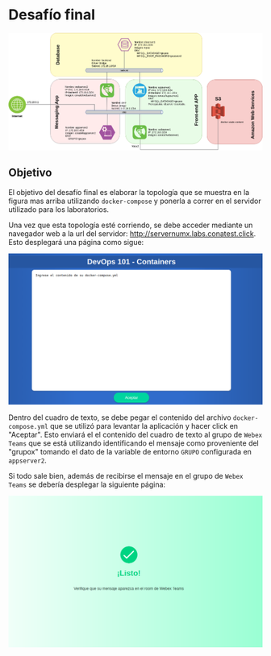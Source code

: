 # Desafío final

![alt desafio_final](desafio_final.png)



## Objetivo

El objetivo del desafío final es elaborar la topología que se muestra en la figura mas arriba utilizando `docker-compose` y ponerla a correr en el servidor utilizado para los laboratorios.

Una vez que esta topología esté corriendo, se debe acceder mediante un navegador web a la url del servidor: http://servernumx.labs.conatest.click. Esto desplegará una página como sigue:

![alt desafio_final](desafio_index.png)

Dentro del cuadro de texto, se debe pegar el contenido del archivo `docker-compose.yml` que se utilizó para levantar la aplicación y hacer click en "Aceptar". Esto enviará el el contenido del cuadro de texto al grupo de `Webex Teams` que se está utilizando identificando el mensaje como proveniente del "grupox" tomando el dato de la variable de entorno `GRUPO` configurada en `appserver2`.

Si todo sale bien, además de recibirse el mensaje en el grupo de `Webex Teams` se debería desplegar la siguiente página:

![alt desafio_final](desafio_success.png)







